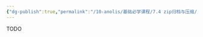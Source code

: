 ```yaml
---
{"dg-publish":true,"permalink":"/10-anolis/基础必学课程/7.4 zip归档与压缩/","dgPassFrontmatter":true}
---
```


TODO
